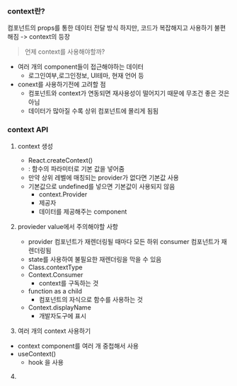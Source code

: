 <h3>context란?</h3>
컴포넌트의 props를 통한 데이터 전달 방식
하지만, 코드가 복잡해지고 사용하기 불편해짐
-> context의 등장

> 언제 context를 사용해야할까?

- 여러 개의 component들이 접근해야하는 데이터
  - 로그인여부,로그인정보, UI테마, 현재 언어 등
- conext를 사용하기전에 고려할 점
  - 컴포넌트와 context가 연동되면 재사용성이 떨어지기 때문에 무조건 좋은 것은 아님
  - 데이터가 많아질 수록 상위 컴포넌트에 몰리게 됨됨

<h3>context API</h3>

1. context 생성

   - React.createContext()
   - : 함수의 파라미터로 기본 값을 넣어줌
   - 만약 상위 레벨에 매칭되는 provider가 없다면 기본값 사용
   - 기본값으로 undefined를 넣으면 기본값이 사용되지 않음
     - context.Provider
     - 제공자
     - 데이터를 제공해주는 component

2. provieder value에서 주의해야할 사항
   - provider 컴포넌트가 재렌더링될 때마다 모든 하위 consumer 컴포넌트가 재렌더링됨
   - state를 사용하여 불필요한 재렌더링을 막을 수 있음
   - Class.contextType
   - Context.Consumer
     - context를 구독하는 것
   - function as a child
     - 컴포넌트의 자식으로 함수를 사용하는 것
   - Context.displayName
     - 개발자도구에 표시
3. 여러 개의 context 사용하기

- context component를 여러 개 중첩해서 사용
- useContext()
  - hook 을 사용

4.
